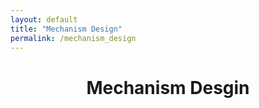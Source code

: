```yaml
---
layout: default
title: "Mechanism Design"
permalink: /mechanism_design
---
```




<h1 align="center"> Mechanism Desgin </h1>

